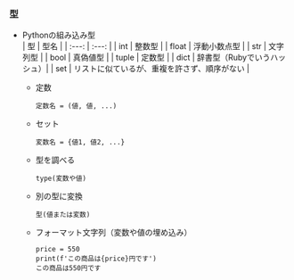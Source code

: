 ### 型

- Pythonの組み込み型<br>
  | 型 | 型名 |
  | :---: | :---: |
  | int | 整数型 |
  | float | 浮動小数点型 |
  | str | 文字列型 |
  | bool | 真偽値型 |
  | tuple | 定数型 |
  | dict | 辞書型（Rubyでいうハッシュ）|
  | set | リストに似ているが、重複を許さず、順序がない |

  * 定数
    ```
    定数名 = (値, 値, ...)
    ```

  * セット
    ```
    変数名 = {値1, 値2, ...}
    ```

  - 型を調べる
    ```
    type(変数や値)
    ```

  - 別の型に変換
    ```
    型(値または変数)
    ```

  - フォーマット文字列（変数や値の埋め込み）
    ```
    price = 550
    print(f'この商品は{price}円です')
    この商品は550円です
    ```
